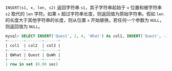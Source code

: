 `INSERT(s1, x, len, s2)` 返回字符串 `s1`，其子字符串起始于 `x` 位置和被字符串 `s2` 取代的 `len` 字符。如果 `x` 超过字符串长度，则返回值为原始字符串。假如 `len` 的长度大于其他字符串的长度，则从位置 `x` 开始替换。若任何一个参数为 `NULL`，则返回值为 `NULL`。

```sql
mysql> SELECT INSERT('Quest', 2, 4, 'What') As col1, INSERT('Quest', -1, 4, 'What') AS col2, INSERT('Quest', 3, 100, 'Wh') AS col3;
+-------+-------+------+
| col1  | col2  | col3 |
+-------+-------+------+
| QWhat | Quest | QuWh |
+-------+-------+------+
1 row in set (0.00 sec)
```

